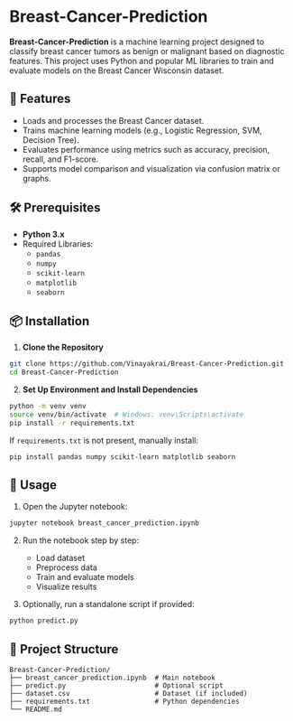 # Breast-Cancer-Prediction

**Breast-Cancer-Prediction** is a machine learning project designed to classify breast cancer tumors as benign or malignant based on diagnostic features. This project uses Python and popular ML libraries to train and evaluate models on the Breast Cancer Wisconsin dataset.

## 🚀 Features

- Loads and processes the Breast Cancer dataset.
- Trains machine learning models (e.g., Logistic Regression, SVM, Decision Tree).
- Evaluates performance using metrics such as accuracy, precision, recall, and F1-score.
- Supports model comparison and visualization via confusion matrix or graphs.

## 🛠️ Prerequisites

- **Python 3.x**
- Required Libraries:
  - `pandas`
  - `numpy`
  - `scikit-learn`
  - `matplotlib`
  - `seaborn`

## 📦 Installation

1. **Clone the Repository**

```bash
git clone https://github.com/Vinayakrai/Breast-Cancer-Prediction.git
cd Breast-Cancer-Prediction
```

2. **Set Up Environment and Install Dependencies**

```bash
python -m venv venv
source venv/bin/activate  # Windows: venv\Scripts\activate
pip install -r requirements.txt
```

If `requirements.txt` is not present, manually install:

```bash
pip install pandas numpy scikit-learn matplotlib seaborn
```

## 🚀 Usage

1. Open the Jupyter notebook:

```bash
jupyter notebook breast_cancer_prediction.ipynb
```

2. Run the notebook step by step:
   - Load dataset
   - Preprocess data
   - Train and evaluate models
   - Visualize results

3. Optionally, run a standalone script if provided:

```bash
python predict.py
```

## 📁 Project Structure

```
Breast-Cancer-Prediction/
├── breast_cancer_prediction.ipynb  # Main notebook
├── predict.py                      # Optional script
├── dataset.csv                     # Dataset (if included)
├── requirements.txt                # Python dependencies
└── README.md
```

